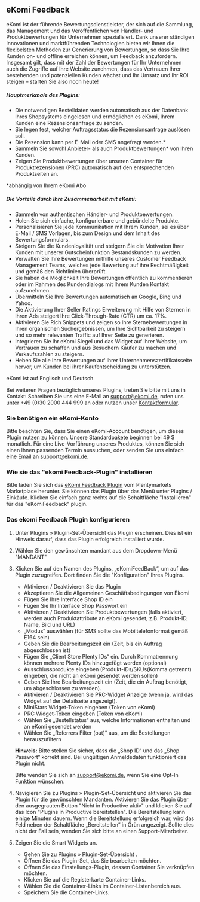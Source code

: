 ## eKomi Feedback

eKomi ist der führende Bewertungsdienstleister, der sich auf die Sammlung, das Management und das Veröffentlichen von Händler- und Produktbewertungen für Unternehmen spezialisiert. Dank unserer ständigen Innovationen und marktführenden Technologien bieten wir Ihnen die flexibelsten Methoden zur Generierung von Bewertungen, so dass Sie Ihre Kunden on- und offline erreichen können, um Feedback anzufordern. Insgesamt gilt, dass mit der Zahl der Bewertungen für Ihr Unternehmen auch die Zugriffe auf Ihre Website zunehmen, dass das Vertrauen Ihrer bestehenden und potenziellen Kunden wächst und Ihr Umsatz und Ihr ROI steigen – starten Sie also noch heute!


##### Hauptmerkmale des Plugins:
- Die notwendigen Bestelldaten werden automatisch aus der Datenbank Ihres Shopsystems eingelesen und ermöglichen es eKomi, Ihrem Kunden eine Rezensionsanfrage zu senden.
- Sie legen fest, welcher Auftragsstatus die Rezensionsanfrage auslösen soll.
- Die Rezension kann per E-Mail oder SMS angefragt werden.*
- Sammeln Sie sowohl Anbieter- als auch Produktbewertungen* von Ihren Kunden.
- Zeigen Sie Produktbewertungen über unseren Container für Produktrezensionen (PRC) automatisch auf den entsprechenden Produktseiten an.

*abhängig von Ihrem eKomi Abo

##### Die Vorteile durch Ihre Zusammenarbeit mit eKomi:
- Sammeln von authentischen Händler- und Produktbewertungen.
- Holen Sie sich einfache, konfigurierbare und gebündelte Produkte. 
- Personalisieren Sie jede Kommunikation mit Ihrem Kunden, sei es über E-Mail / SMS Vorlagen, bis zum Design und dem Inhalt des Bewertungsformulars.
- Steigern Sie die Kundenloyalität und steigern Sie die Motivation Ihrer Kunden mit unserer Gutscheinfunktion Bestandskunden zu werden.
- Verwalten Sie Ihre Bewertungen mithilfe unseres Customer Feedback Management Teams, welches jede Bewertung auf ihre Rechtmäßigkeit und gemäß den Richtlinien überprüft.
- Sie haben die Möglichkeit Ihre Bewertungen öffentlich zu kommentieren oder im Rahmen des Kundendialogs mit Ihrem Kunden Kontakt aufzunehmen.
- Übermitteln Sie Ihre Bewertungen automatisch an Google, Bing und Yahoo.
- Die Aktivierung Ihrer Seller Ratings Erweiterung mit Hilfe von Sternen in Ihren Ads steigert Ihre Click-Through-Rate (CTR) um ca. 17%.
- Aktivieren Sie Rich Snippets und zeigen so Ihre Sternebewertungen in Ihren organischen Suchergebnissen, um Ihre Sichtbarkeit zu steigern und so mehr relevanten Traffic auf Ihrer Seite zu generieren.
- Integrieren Sie Ihr eKomi Siegel und das Widget auf Ihrer Website, um Vertrauen zu schaffen und aus Besuchern Käufer zu machen und Verkaufszahlen zu steigern.
- Heben Sie alle Ihre Bewertungen auf Ihrer Unternehmenszertifikatsseite hervor, um Kunden bei ihrer Kaufentscheidung zu unterstützen.

eKomi ist auf Englisch und Deutsch.

Bei weiteren Fragen bezüglich unseres Plugins, treten Sie bitte mit uns in Kontakt: Schreiben Sie uns eine E-Mail an [support@ekomi.de](support@ekomi.de), rufen uns unter +49 (0)30 2000 444 999 an oder nutzen unser [Kontaktformular](http://www.ekomi.de/de/contact-us/).


### Sie benötigen ein eKomi-Konto
Bitte beachten Sie, dass Sie einen eKomi-Account benötigen, um dieses Plugin nutzen zu können. Unsere Standardpakete beginnen bei 49 $ monatlich. Für eine Live-Vorführung unseres Produktes, können Sie sich einen Ihnen passenden Termin aussuchen, oder senden Sie uns einfach eine Email an [support@ekomi.de](support@ekomi.de).

### Wie sie das "ekomi Feedback-Plugin" installieren
Bitte laden Sie sich das [eKomi Feedback Plugin](https://marketplace.plentymarkets.com/plugins/integration/EkomiFeedback_5253) vom Plentymarkets Marketplace herunter. Sie können das Plugin über das Menü unter Plugins / Einkäufe. Klicken Sie einfach ganz rechts auf die Schaltfläche "Installieren" für das "eKomiFeedback" plugin.

### Das ekomi Feedback Plugin konfigurieren
1. Unter Plugins » Plugin-Set-Übersicht das Plugin erscheinen. Dies ist ein Hinweis darauf, dass das Plugin erfolgreich installiert wurde.

2. Wählen Sie den gewünschten mandant aus dem Dropdown-Menü "MANDANT"

3. Klicken Sie auf den Namen des Plugins, „eKomiFeedBack“, um auf das Plugin zuzugreifen. Dort finden Sie die "Konfiguration" Ihres Plugins.
	- Aktivieren / Deaktivieren Sie das Plugin
	- Akzeptieren Sie die Allgemeinen Geschäftsbedingungen von Ekomi
	- Fügen Sie Ihre Interface Shop ID ein
	- Fügen Sie Ihr Interface Shop Passwort ein 
	- Aktivieren / Deaktivieren Sie Produktbewertungen (falls aktiviert, werden auch Produktattribute an eKomi gesendet, z.B. Produkt-ID, Name, Bild und URL)
	- „Modus“ auswählen (für SMS sollte das Mobiltelefonformat gemäß E164 sein)
	- Geben Sie die Bearbeitungszeit ein (Zeit, bis ein Auftrag abgeschlossen ist)
	- Fügen Sie „Client Store Plenty IDs“ ein. Durch Kommatrennung können mehrere Plenty IDs hinzugefügt werden (optional)
	- Ausschlussprodukte eingeben (Produkt-IDs/SKUs(Komma getrennt) eingeben, die nicht an eKomi gesendet werden sollen)
	- Geben Sie Ihre Bearbeitungszeit ein (Zeit, die ein Auftrag benötigt, um abgeschlossen zu werden).
	- Aktivieren / Deaktivieren Sie PRC-Widget Anzeige (wenn ja, wird das Widget auf der Detailseite angezeigt).
	- MiniStars Widget-Token eingeben (Token von eKomi)
	- PRC Widget-Token eingeben (Token von eKomi)   
	- Wählen Sie „Bestellstatus“ aus, welche Informationen enthalten und an eKomi gesendet werden
	- Wählen Sie „Referrers Filter (out)“ aus, um die Bestellungen herauszufiltern
	
	**Hinweis:** Bitte stellen Sie sicher, dass die „Shop ID“ und das „Shop Passwort“ korrekt sind. Bei ungültigen Anmeldedaten funktioniert das Plugin nicht.
	
	Bitte wenden Sie sich an support@ekomi.de, wenn Sie eine Opt-In Funktion wünschen.
	 
4. Navigieren Sie zu Plugins » Plugin-Set-Übersicht  und aktivieren Sie das Plugin für die gewünschten Mandanten. Aktivieren Sie das Plugin über den ausgegrauten Button "Nicht in Productive aktiv" und klicken Sie auf das Icon "Plugins in Productive bereitstellen". Die Bereitstellung kann einige Minuten dauern. Wenn die Bereitstellung erfolgreich war, wird das Feld neben der Schaltfläche „Bereitstellen“ in Grün angezeigt. Sollte dies nicht der Fall sein, wenden Sie sich bitte an einen Support-Mitarbeiter.

5. Zeigen Sie die Smart Widgets an. 
    - Gehen Sie zu Plugins » Plugin-Set-Übersicht .
    - Öffnen Sie das Plugin-Set, das Sie bearbeiten möchten.
    - Öffnen Sie das Einstellungs-Plugin, dessen Container Sie verknüpfen möchten.
    - Klicken Sie auf die Registerkarte Container-Links.
    - Wählen Sie die Container-Links im Container-Listenbereich aus.
    - Speichern Sie die Container-Links.